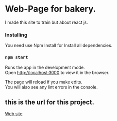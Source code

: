 # Web-Page for bakery.

I made this site to train but about react js.


### Installing

You need use Npm Install for Install all dependencies.

### `npm start`

Runs the app in the development mode.\
Open [http://localhost:3000](http://localhost:3000) to view it in the browser.

The page will reload if you make edits.\
You will also see any lint errors in the console.

## this is the url for this project.

[Web site](https://web-page-six.vercel.app/)




